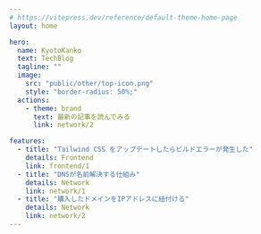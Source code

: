 ```yaml
---
# https://vitepress.dev/reference/default-theme-home-page
layout: home

hero:
  name: KyotoKanko
  text: TechBlog
  tagline: ""
  image:
    src: "public/other/top-icon.png"
    style: "border-radius: 50%;"
  actions:
    - theme: brand
      text: 最新の記事を読んでみる
      link: network/2

features:
  - title: "Tailwind CSS をアップデートしたらビルドエラーが発生した"
    details: Frontend
    link: frontend/1
  - title: "DNSが名前解決する仕組み"
    details: Network
    link: network/1
  - title: "購入したドメインをIPアドレスに紐付ける"
    details: Network
    link: network/2
---
```

